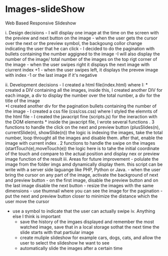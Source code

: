 # Images-slideShow
Web Based Responsive Slideshow

i. Design decisions
	- I will display one image at the time on the screen with the preview and next button on the image
	- when the user gets the cursor over the next or the preview symbol, the backgoung collor change indicating the user that he can click 
	- I decided to do the pagination with bullets containing the number aggigned to the image
	-I will also display the number of the image/ total number of the images on the top rigt corner of the image
	- when the user swipes right it displays the next image with ciurrent index +1 
	- when the user swipes left, it displays the prevew image with index -1 or the last image if it's negative
	
ii. Development decisions
	- I created a html file(index.html) where I:
		* created a DIV containing all the images, inside this, I created another DIV for each image, a div to display the number over the total number,
		a div for the title of the image   
		*I created another  div for the pagination bullets containing the number of the image 
	- I created a css file (css/css.css) where I styled the elemnts of the html file 
	- I created the javacript fine (scripts.js) for the ineraction with the DOM elements 
		* inside the javacript file, I wrote several functions
			. 3 functions to handle the click on the next and preview button (plusSlides(n), currentSlide(n), showSlide(n))
				the logic is indexing the images, take the total number, loop throught all the images and disable them. after that, enable the image with current index
			. 2 functions to handle the swipe on the images (startTouch(e),moveTouch(e))
				the logic here is to tahe the initial coordinate of the touch and compare to the actual position and display nex or preview image function of the result
iii. Areas for future improvement
	- polulate the image from the folder imgs amd dynamically display them. this script can be write with a server side laguange like PHP, Python or Java.
	- when the user bring the cursor on any part of the image, activate the background of next and preview button
	- on the first image, disable the preview button and on the last image disable the next button
	- resize the images with the same dimensions
	- use thumnail where you can see the image for the pagination
	- put the next and preview button closer to minimize the distance which the user move the cursor
- use a symbol to indicate that the user can actually swipe	
iv. Anything else I think is important
	- save the history of the imgaes displayed and remember the most watched image, save that in a local storage sothat the next time the slide starts with that partiular image
	- create muliple slideshow for example cars, dogs, cats, and allow the user to select the slideshow he want to see
	- automatically slide the images after a certain time
	
